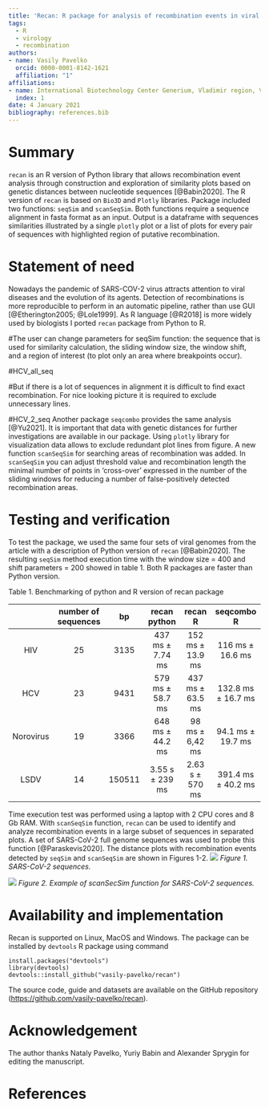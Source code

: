 ```yaml
---
title: 'Recan: R package for analysis of recombination events in viral genomes'
tags:
  - R
  - virology
  - recombination
authors:
- name: Vasily Pavelko
  orcid: 0000-0001-8142-1621
  affiliation: "1"
affiliations: 
- name: International Biotechnology Center Generium, Vladimir region, Volginskiy, Russian Federation.
  index: 1
date: 4 January 2021
bibliography: references.bib
---
```



# Summary
`recan` is an R version of Python library that allows recombination event analysis through construction and exploration of similarity plots based on genetic distances between nucleotide sequences [@Babin2020]. The R version of `recan` is based on `Bio3D` and `Plotly` libraries. Package included two functions: `seqSim` and `scanSeqSim`. Both functions require a sequence alignment in fasta format as an input. Output is a dataframe with sequences similarities illustrated  by a single `plotly` plot or a list of plots for every pair of sequences with highlighted region of putative recombination.

# Statement of need
Nowadays the pandemic of SARS-COV-2 virus attracts attention to viral diseases and the evolution of its agents. Detection of recombinations is more reproducible to perform in an automatic pipeline, rather than use GUI [@Etherington2005; @Lole1999]. As R language [@R2018] is more widely used by biologists I ported `recan` package from Python to R.

#The user can change parameters for seqSim function: the sequence that is used for similarity calculation, the sliding window size, the window shift, and a region of interest (to plot only an area where breakpoints occur). 

#HCV_all_seq

#But if there is a lot of sequences in alignment it is difficult to find exact recombination. For nice looking picture it is required to exclude unnecessary lines.

#HCV_2_seq
Another package `seqcombo` provides the same analysis [@Yu2021]. It is important that data with genetic distances for further investigations are available in our package. Using `plotly` library for visualization data allows to exclude redundant plot lines from figure. A new function `scanSeqSim` for searching areas of recombination was added. In `scanSeqSim` you can adjust threshold value and recombination length the minimal number of points  in ‘cross-over’ expressed in the number of the sliding windows for reducing a number of false-positively detected recombination areas.  

# Testing and verification
To test the package, we used the same four sets of viral genomes from the article with a description of Python version of `recan` [@Babin2020].
The resulting `seqSim` method execution time with the window size = 400 and shift parameters = 200 showed in table 1. Both R packages are faster than Python version.

Table 1. Benchmarking of python and R version of recan package

|           | number of sequences |   bp   |   recan python   |      recan R     |     seqcombo R     |
|:---------:|:-------------------:|:------:|:----------------:|:----------------:|:------------------:|
|    HIV    |          25         |  3135  | 437 ms ± 7.74 ms | 152 ms ± 13.9 ms |  116 ms ± 16.6 ms  |
|    HCV    |          23         |  9431  | 579 ms ± 58.7 ms | 437 ms ± 63.5 ms | 132.8 ms ± 16.7 ms |
| Norovirus |          19         |  3366  | 648 ms ± 44.2 ms |  98 ms ± 6,42 ms |  94.1 ms ± 19.7 ms |
|    LSDV   |          14         | 150511 |  3.55 s ± 239 ms |  2.63 s ± 570 ms | 391.4 ms ± 40.2 ms |

Time execution test was performed using a laptop with 2 CPU cores and 8 Gb RAM.
With `scanSeqSim` function, `recan` can be used to identify and analyze recombination events in a large subset of sequences in separated plots. A set of SARS-CoV-2 full genome sequences was used to probe this function [@Paraskevis2020].
The distance plots with recombination events detected by `seqSim` and `scanSeqSim` are shown in Figures 1-2.
![](https://raw.githubusercontent.com/babinyurii/recan/master/paper_plots/lsdv_rec_sar.png)
_Figure 1. SARS-CoV-2 sequences._

![](https://raw.githubusercontent.com/babinyurii/recan/master/paper_plots/lsdv_rec_sar.png)
_Figure 2. Example of scanSecSim function for SARS-CoV-2 sequences._



# Availability and implementation
Recan is supported on Linux, MacOS and Windows. The package can be installed by `devtools` R package using command
```
install.packages("devtools")   
library(devtools)   
devtools::install_github("vasily-pavelko/recan")
```
The source code, guide and datasets are available on the GitHub repository (https://github.com/vasily-pavelko/recan). 


# Acknowledgement 
The author thanks Nataly Pavelko, Yuriy Babin and Alexander Sprygin for editing the manuscript.



# References
